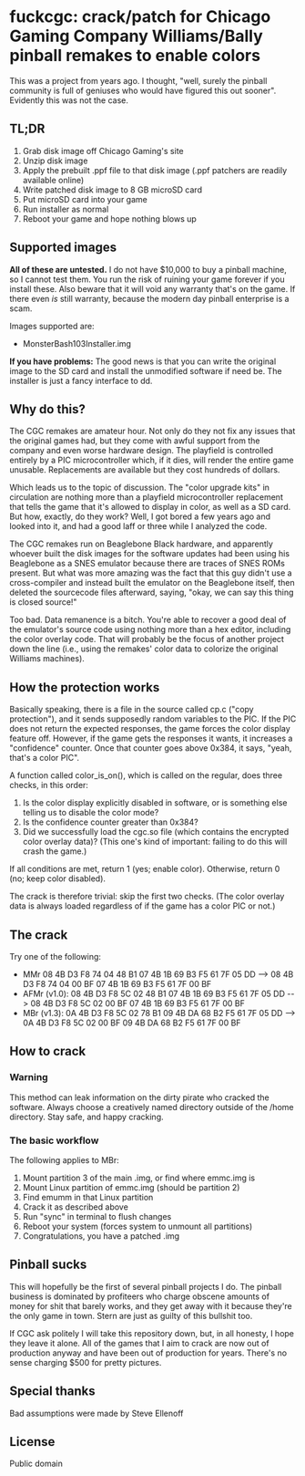 # fuckcgc: crack/patch for Chicago Gaming Company Williams/Bally pinball remakes to enable colors

This was a project from years ago. I thought, "well, surely the pinball community is full of geniuses who would have figured this out sooner". Evidently this was not the case.

## TL;DR

1. Grab disk image off Chicago Gaming's site
2. Unzip disk image
3. Apply the prebuilt .ppf file to that disk image (.ppf patchers are readily available online)
4. Write patched disk image to 8 GB microSD card
5. Put microSD card into your game
6. Run installer as normal
7. Reboot your game and hope nothing blows up

## Supported images

**All of these are untested.** I do not have $10,000 to buy a pinball machine, so I cannot test them. You run the risk of ruining your game forever if you install these. Also beware that it will void any warranty that's on the game. If there even *is* still warranty, because the modern day pinball enterprise is a scam. 

Images supported are:

* MonsterBash103Installer.img

**If you have problems:** The good news is that you can write the original image to the SD card and install the unmodified software if need be. The installer is just a fancy interface to dd.

## Why do this?

The CGC remakes are amateur hour. Not only do they not fix any issues that the original games had, but they come with awful support from the company and even worse hardware design. The playfield is controlled entirely by a PIC microcontroller which, if it dies, will render the entire game unusable. Replacements are available but they cost hundreds of dollars.

Which leads us to the topic of discussion. The "color upgrade kits" in circulation are nothing more than a playfield microcontroller replacement that tells the game that it's allowed to display in color, as well as a SD card. But how, exactly, do they work? Well, I got bored a few years ago and looked into it, and had a good laff or three while I analyzed the code.

The CGC remakes run on Beaglebone Black hardware, and apparently whoever built the disk images for the software updates had been using his Beaglebone as a SNES emulator because there are traces of SNES ROMs present. But what was more amazing was the fact that this guy didn't use a cross-compiler and instead built the emulator on the Beaglebone itself, then deleted the sourcecode files afterward, saying, "okay, we can say this thing is closed source!"

Too bad. Data remanence is a bitch. You're able to recover a good deal of the emulator's source code using nothing more than a hex editor, including the color overlay code. That will probably be the focus of another project down the line (i.e., using the remakes' color data to colorize the original Williams machines).

## How the protection works

Basically speaking, there is a file in the source called cp.c ("copy protection"), and it sends supposedly random variables to the PIC. If the PIC does not return the expected responses, the game forces the color display feature off. However, if the game gets the responses it wants, it increases a "confidence" counter. Once that counter goes above 0x384, it says, "yeah, that's a color PIC".

A function called color_is_on(), which is called on the regular, does three checks, in this order:

1. Is the color display explicitly disabled in software, or is something else telling us to disable the color mode?
2. Is the confidence counter greater than 0x384?
3. Did we successfully load the cgc.so file (which contains the encrypted color overlay data)? (This one's kind of important: failing to do this will crash the game.)

If all conditions are met, return 1 (yes; enable color). Otherwise, return 0 (no; keep color disabled).

The crack is therefore trivial: skip the first two checks. (The color overlay data is always loaded regardless of if the game has a color PIC or not.)

## The crack

Try one of the following:

* MMr          08 4B D3 F8 74 04 48 B1 07 4B 1B 69 B3 F5 61 7F 05 DD --> 08 4B D3 F8 74 04 00 BF 07 4B 1B 69 B3 F5 61 7F 00 BF
* AFMr (v1.0): 08 4B D3 F8 5C 02 48 B1 07 4B 1B 69 B3 F5 61 7F 05 DD --> 08 4B D3 F8 5C 02 00 BF 07 4B 1B 69 B3 F5 61 7F 00 BF
* MBr (v1.3): 0A 4B D3 F8 5C 02 78 B1 09 4B DA 68 B2 F5 61 7F 05 DD --> 0A 4B D3 F8 5C 02 00 BF 09 4B DA 68 B2 F5 61 7F 00 BF 

## How to crack

### Warning

This method can leak information on the dirty pirate who cracked the software. Always choose a creatively named directory outside of the /home directory. Stay safe, and happy cracking.

### The basic workflow

The following applies to MBr:

1. Mount partition 3 of the main .img, or find where emmc.img is
2. Mount Linux partition of emmc.img (should be partition 2)
3. Find emumm in that Linux partition
4. Crack it as described above
5. Run "sync" in terminal to flush changes
6. Reboot your system (forces system to unmount all partitions)
7. Congratulations, you have a patched .img

## Pinball sucks

This will hopefully be the first of several pinball projects I do. The pinball business is dominated by profiteers who charge obscene amounts of money for shit that barely works, and they get away with it because they're the only game in town. Stern are just as guilty of this bullshit too.

If CGC ask politely I will take this repository down, but, in all honesty, I hope they leave it alone. All of the games that I aim to crack are now out of production anyway and have been out of production for years. There's no sense charging $500 for pretty pictures.

## Special thanks

Bad assumptions were made by Steve Ellenoff

## License

Public domain
